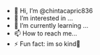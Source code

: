 - 👋 Hi, I’m @chintacapric836
- 👀 I’m interested in ...
- 🌱 I’m currently learning ...
- 📫 How to reach me...
- ⚡ Fun fact: im so kind🥰

<!---
chintayanggest/chintayanggest is a ✨ special ✨ repository because its `README.md` (this file) appears on your GitHub profile.
You can click the Preview link to take a look at your changes.
--->
